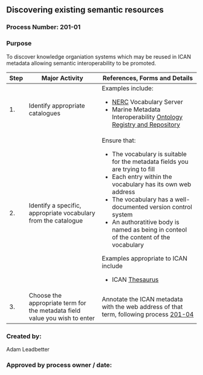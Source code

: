 ## Discovering existing semantic resources

### Process Number: 201-01

### Purpose
To discover knowledge organiation systems which may be reused in ICAN metadata allowing semantic interoperability to be promoted.

|**Step**|**Major Activity**|**References, Forms and Details**|
|--------|-----------|-------------|
| 1.     |      Identify appropriate catalogues     |    Examples include: <ul><li>[NERC][1] Vocabulary Server</li><li>Marine Metadata Interoperability [Ontology Registry and Repository][2]|</li></ul> 
|2.| Identify a specific, appropriate vocabulary from the catalogue| Ensure that: <ul><li>The vocabulary is suitable for the metadata fields you are trying to fill</li><li>Each entry within the vocabulary has its own web address</li><li>The vocabulary has a well-documented version control system</li><li>An authoratitive body is named as being in conteol of the content of the vocabulary</li></ul> Examples appropriate to ICAN include <ul><li>ICAN [Thesaurus][3]</li></ul>|
|3.|Choose the appropriate term for the metadata field value you wish to enter|Annotate the ICAN metadata with the web address of that term, following process [201-04](201-04_IncorporatingKnowledgeOrganisationSystemsInICANMetadata.md "201-04") |

### Created by:
Adam Leadbetter

### Approved by process owner / date:

[1]: http://vocab.nerc.ac.uk
[2]: http://mmisw.org
[3]: http://mmisw.org/ont/ican/thesaurus
